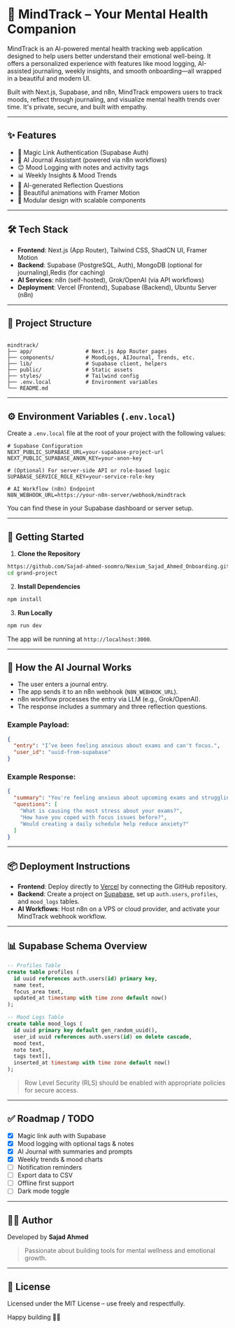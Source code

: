 

# 🧠 MindTrack – Your Mental Health Companion

MindTrack is an AI-powered mental health tracking web application designed to help users better understand their emotional well-being. It offers a personalized experience with features like mood logging, AI-assisted journaling, weekly insights, and smooth onboarding—all wrapped in a beautiful and modern UI.

Built with Next.js, Supabase, and n8n, MindTrack empowers users to track moods, reflect through journaling, and visualize mental health trends over time. It's private, secure, and built with empathy.

---

## ✨ Features

- 🔐 Magic Link Authentication (Supabase Auth)
- 📝 AI Journal Assistant (powered via n8n workflows)
- 😊 Mood Logging with notes and activity tags
- 📊 Weekly Insights & Mood Trends
- 💬 AI-generated Reflection Questions
- 🎨 Beautiful animations with Framer Motion
- 🧩 Modular design with scalable components

---

## 🛠️ Tech Stack

- **Frontend**: Next.js (App Router), Tailwind CSS, ShadCN UI, Framer Motion
- **Backend**: Supabase (PostgreSQL, Auth), MongoDB (optional for journaling),Redis (for caching)
- **AI Services**: n8n (self-hosted), Grok/OpenAI (via API workflows)
- **Deployment**: Vercel (Frontend), Supabase (Backend), Ubuntu Server (n8n)

---

## 📁 Project Structure

```

mindtrack/
├── app/                 # Next.js App Router pages
├── components/          # MoodLogs, AIJournal, Trends, etc.
├── lib/                 # Supabase client, helpers
├── public/              # Static assets
├── styles/              # Tailwind config
├── .env.local           # Environment variables
└── README.md

````

---

## ⚙️ Environment Variables (`.env.local`)

Create a `.env.local` file at the root of your project with the following values:

```env
# Supabase Configuration
NEXT_PUBLIC_SUPABASE_URL=your-supabase-project-url
NEXT_PUBLIC_SUPABASE_ANON_KEY=your-anon-key

# (Optional) For server-side API or role-based logic
SUPABASE_SERVICE_ROLE_KEY=your-service-role-key

# AI Workflow (n8n) Endpoint
N8N_WEBHOOK_URL=https://your-n8n-server/webhook/mindtrack
````

You can find these in your Supabase dashboard or server setup.

---

## 🚀 Getting Started

1. **Clone the Repository**

```bash
https://github.com/Sajad-ahmed-soomro/Nexium_Sajad_Ahmed_Onboarding.git
cd grand-project
```

2. **Install Dependencies**

```bash
npm install
```

3. **Run Locally**

```bash
npm run dev
```

The app will be running at `http://localhost:3000`.

---

## 🧠 How the AI Journal Works

* The user enters a journal entry.
* The app sends it to an n8n webhook (`N8N_WEBHOOK_URL`).
* n8n workflow processes the entry via LLM (e.g., Grok/OpenAI).
* The response includes a summary and three reflection questions.

### Example Payload:

```json
{
  "entry": "I’ve been feeling anxious about exams and can't focus.",
  "user_id": "uuid-from-supabase"
}
```

### Example Response:

```json
{
  "summary": "You're feeling anxious about upcoming exams and struggling to focus.",
  "questions": [
    "What is causing the most stress about your exams?",
    "How have you coped with focus issues before?",
    "Would creating a daily schedule help reduce anxiety?"
  ]
}
```

---

## 📦 Deployment Instructions

* **Frontend**: Deploy directly to [Vercel](https://vercel.com/) by connecting the GitHub repository.
* **Backend**: Create a project on [Supabase](https://supabase.com/), set up `auth.users`, `profiles`, and `mood_logs` tables.
* **AI Workflows**: Host n8n on a VPS or cloud provider, and activate your MindTrack webhook workflow.

---

## 📊 Supabase Schema Overview

```sql
-- Profiles Table
create table profiles (
  id uuid references auth.users(id) primary key,
  name text,
  focus_area text,
  updated_at timestamp with time zone default now()
);

-- Mood Logs Table
create table mood_logs (
  id uuid primary key default gen_random_uuid(),
  user_id uuid references auth.users(id) on delete cascade,
  mood text,
  note text,
  tags text[],
  inserted_at timestamp with time zone default now()
);
```

> Row Level Security (RLS) should be enabled with appropriate policies for secure access.

---

## ✅ Roadmap / TODO

* [x] Magic link auth with Supabase
* [x] Mood logging with optional tags & notes
* [x] AI Journal with summaries and prompts
* [x] Weekly trends & mood charts
* [ ] Notification reminders
* [ ] Export data to CSV
* [ ] Offline first support
* [ ] Dark mode toggle

---

## 👨‍💻 Author

Developed by **Sajad Ahmed**

> Passionate about building tools for mental wellness and emotional growth.

---

## 🧾 License

Licensed under the MIT License – use freely and respectfully.

Happy building 🧠✨
